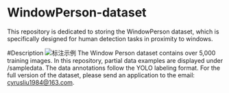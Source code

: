 # WindowPerson-dataset
 This repository is dedicated to storing the WindowPerson dataset, which is specifically designed for human detection tasks in proximity to windows.

#Description
![标注示例](/image/1.jpg)
The Window Person dataset contains over 5,000 training images. In this repository, partial data examples are displayed under /sampledata. The data annotations follow the YOLO labeling format. For the full version of the dataset, please send an application to the email: cyrusliu1984@163.com.
